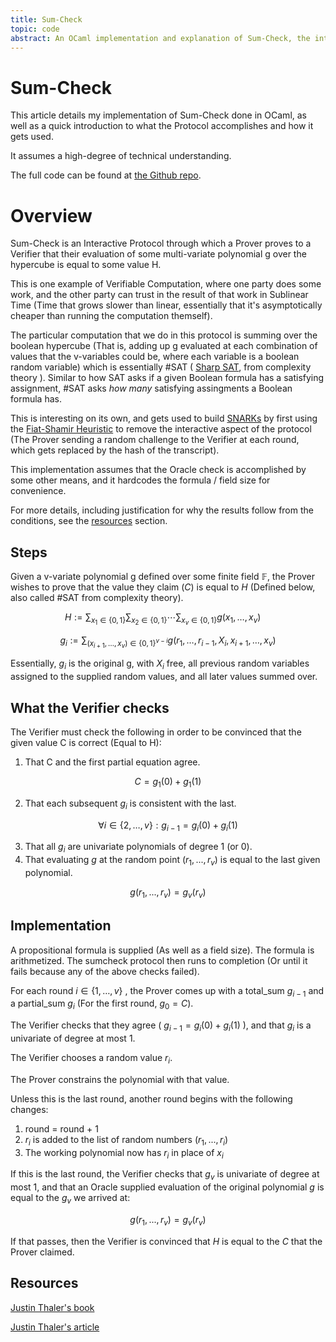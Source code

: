 ```yaml
---
title: Sum-Check
topic: code
abstract: An OCaml implementation and explanation of Sum-Check, the interactive protocol used in Zero-Knowledge cryptography which establishes that v-variate polynomial g evaluates over the boolean hypercube to claimed value H.
---
```

# Sum-Check

This article details my implementation of Sum-Check done in OCaml, as well as a quick introduction to what the Protocol accomplishes and how it gets used.

It assumes a high-degree of technical understanding.

The full code can be found at
[the Github repo](https://github.com/KaiGeffen/Sum-Check).

# Overview

Sum-Check is an Interactive Protocol through which a Prover proves to a Verifier that their evaluation of some multi-variate polynomial g over the hypercube is equal to some value H.

This is one example of Verifiable Computation, where one party does some work, and the other party can trust in the result of that work in Sublinear Time (Time that grows slower than linear, essentially that it's asymptotically cheaper than running the computation themself).

The particular computation that we do in this protocol is summing over the boolean hypercube (That is, adding up g evaluated at each combination of values that the v-variables could be, where each variable is a boolean random variable) which is essentially #SAT (
[Sharp SAT](https://en.wikipedia.org/wiki/Sharp-SAT), from complexity theory
). Similar to how SAT asks if a given Boolean formula has a satisfying assignment, #SAT asks *how many* satisfying assingments a Boolean formula has.

This is interesting on its own, and gets used to build 
[SNARKs](https://en.wikipedia.org/wiki/Non-interactive_zero-knowledge_proof) by first using the [Fiat-Shamir Heuristic](https://en.wikipedia.org/wiki/Fiat%E2%80%93Shamir_heuristic) to remove the interactive aspect of the protocol (The Prover sending a random challenge to the Verifier at each round, which gets replaced by the hash of the transcript).

This implementation assumes that the Oracle check is accomplished by some other means, and it hardcodes the formula / field size for convenience.

For more details, including justification for why the results follow from the conditions, see the [resources](#resources) section.

## Steps
Given a v-variate polynomial g defined over some finite field $\mathbb{F}$, the Prover wishes to prove that the value they claim ($C$) is equal to $H$ (Defined below, also called #SAT from complexity theory). 

$$
H := \sum_{x_1 \in \{0,1\}} \sum_{x_2 \in \{0,1\}} \cdots \sum_{x_v \in \{0,1\}} g(x_1, \ldots, x_v) \quad
$$

$$
g_i := \sum_{(x_{i+1}, \ldots, x_v) \in \{0,1\}^{v-i}} g(r_1, \ldots, r_{i-1}, X_i, x_{i+1}, \ldots, x_v)
$$

Essentially, $g_i$ is the original g, with $X_i$ free, all previous random variables assigned to the supplied random values, and all later values summed over.

## What the Verifier checks
The Verifier must check the following in order to be convinced that the given value C is correct (Equal to H):
1. That C and the first partial equation agree.

$$
C = g_1(0) + g_1(1)
$$

2. That each subsequent $g_i$ is consistent with the last.

$$
\forall i \in \{2, \ldots, v\}:
g_{i-1} = 
g_i(0) + g_i(1)
$$

3. That all $g_i$ are univariate polynomials of degree 1 (or 0).
4. That evaluating $g$ at the random point $(r_1,...,r_v)$ is equal to the last given polynomial.

$$
g(r_1,...,r_v) = g_v(r_v)
$$

## Implementation
A propositional formula is supplied (As well as a field size). The formula is arithmetized. The sumcheck protocol then runs to completion (Or until it fails because any of the above checks failed).

For each round
$i \in \{1, \ldots, v\}$
, the Prover comes up with a total_sum $g_{i-1}$ and a partial_sum $g_i$ (For the first round, $g_0 = C$).

The Verifier checks that they agree ( $g_{i-1} = g_i(0) + g_i(1)$ ), and that $g_i$ is a univariate of degree at most 1.

The Verifier chooses a random value $r_i$.

The Prover constrains the polynomial with that value.

Unless this is the last round, another round begins with the following changes:
1. round = round + 1
2. $r_i$ is added to the list of random numbers $(r_1,...,r_i)$
3. The working polynomial now has $r_i$ in place of $x_i$

If this is the last round, the Verifier checks that $g_v$ is univariate of degree at most 1, and that an Oracle supplied evaluation of the original polynomial $g$ is equal to the $g_v$ we arrived at:

$$
g(r_1,...,r_v) = g_v(r_v)
$$

If that passes, then the Verifier is convinced that $H$ is equal to the $C$ that the Prover claimed. 

## Resources
[Justin Thaler's book](https://people.cs.georgetown.edu/jthaler/ProofsArgsAndZK.pdf)

[Justin Thaler's article](https://zkproof.org/2020/03/16/sum-checkprotocol/)
